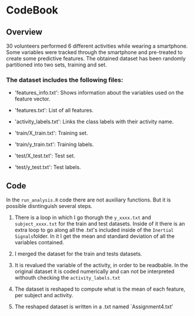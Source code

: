 # CodeBook

## Overview
30 volunteers performed 6 different activities while wearing a smartphone.
Some variables were tracked through the smartphone and pre-treated to create some predictive features.
The obtained dataset has been randomly partitioned into two sets, training and set.

### The dataset includes the following files:



* 'features_info.txt': Shows information about the variables used on the feature vector.

* 'features.txt': List of all features.

* 'activity_labels.txt': Links the class labels with their activity name.

* 'train/X_train.txt': Training set.

* 'train/y_train.txt': Training labels.

* 'test/X_test.txt': Test set.

* 'test/y_test.txt': Test labels.

## Code

In the `run_analysis.R` code there are not auxiliary functions.
But it is possible disntinguish several steps.

1. There is a loop in which I go thorugh the `y_xxxx.txt` and `subject_xxxx.txt` for the train and test datasets.
Inside of it there is an extra loop to go along all the .txt's included inside of the `Inertial Signals`folder. In it I get the mean and standard deviation of all the variables contained.

1. I merged the dataset for the train and tests datasets.
1. It is revalued the variable of the activity, in order to be readbable. In the original dataset it is coded numerically and can not be interpreted withouth checking the `activity_labels.txt`
1. The dataset is reshaped to compute what is the mean of each feature, per subject and activity.
1. The reshaped dataset is written in a .txt named  `Assignment4.txt' 
